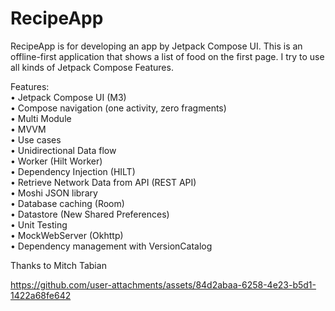 # RecipeApp
RecipeApp is for developing an app by Jetpack Compose UI.
This is an offline-first application that shows a list of food on the first page.
I try to use all kinds of Jetpack Compose Features.

Features:  
    • Jetpack Compose UI (M3)  
    • Compose navigation (one activity, zero fragments)  
    • Multi Module  
    • MVVM  
    • Use cases  
    • Unidirectional Data flow  
    • Worker (Hilt Worker)  
    • Dependency Injection (HILT)  
    • Retrieve Network Data from API (REST API)  
    • Moshi JSON library  
    • Database caching (Room)  
    • Datastore (New Shared Preferences)  
    • Unit Testing  
    • MockWebServer (Okhttp)  
    • Dependency management with VersionCatalog  


Thanks to Mitch Tabian


https://github.com/user-attachments/assets/84d2abaa-6258-4e23-b5d1-1422a68fe642
